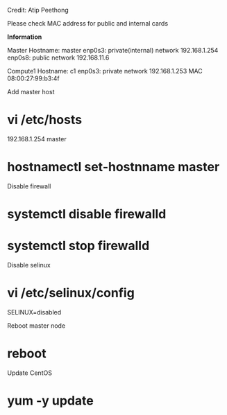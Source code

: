 Credit: Atip Peethong

Please check MAC address for public and internal cards

**Information**

Master 
Hostname: master
enp0s3: private(internal) network 192.168.1.254 
enp0s8: public network 192.168.11.6

Compute1
Hostname: c1
enp0s3: private network 192.168.1.253 MAC 08:00:27:99:b3:4f


Add master host
# vi /etc/hosts
192.168.1.254 master

# hostnamectl set-hostnname master

Disable firewall
# systemctl disable firewalld
# systemctl stop firewalld

Disable selinux
# vi /etc/selinux/config
SELINUX=disabled

Reboot master node
# reboot

Update CentOS
# yum -y update

